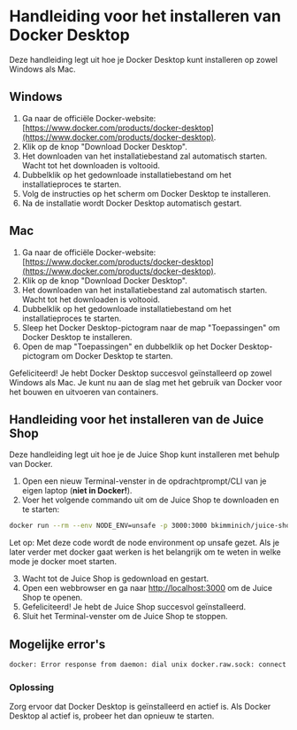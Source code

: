 # Handleiding voor het installeren van Docker Desktop

Deze handleiding legt uit hoe je Docker Desktop kunt installeren op zowel Windows als Mac.

## Windows

1. Ga naar de officiële Docker-website: [https://www.docker.com/products/docker-desktop](https://www.docker.com/products/docker-desktop).
2. Klik op de knop "Download Docker Desktop".
3. Het downloaden van het installatiebestand zal automatisch starten. Wacht tot het downloaden is voltooid.
4. Dubbelklik op het gedownloade installatiebestand om het installatieproces te starten.
5. Volg de instructies op het scherm om Docker Desktop te installeren.
6. Na de installatie wordt Docker Desktop automatisch gestart.

## Mac

1. Ga naar de officiële Docker-website: [https://www.docker.com/products/docker-desktop](https://www.docker.com/products/docker-desktop).
2. Klik op de knop "Download Docker Desktop".
3. Het downloaden van het installatiebestand zal automatisch starten. Wacht tot het downloaden is voltooid.
4. Dubbelklik op het gedownloade installatiebestand om het installatieproces te starten.
5. Sleep het Docker Desktop-pictogram naar de map "Toepassingen" om Docker Desktop te installeren.
6. Open de map "Toepassingen" en dubbelklik op het Docker Desktop-pictogram om Docker Desktop te starten.

Gefeliciteerd! Je hebt Docker Desktop succesvol geïnstalleerd op zowel Windows als Mac. Je kunt nu aan de slag met het gebruik van Docker voor het bouwen en uitvoeren van containers.

## Handleiding voor het installeren van de Juice Shop

Deze handleiding legt uit hoe je de Juice Shop kunt installeren met behulp van Docker.

1. Open een nieuw Terminal-venster in de opdrachtprompt/CLI van je eigen laptop (**niet in Docker!**).
2. Voer het volgende commando uit om de Juice Shop te downloaden en te starten:

```bash
docker run --rm --env NODE_ENV=unsafe -p 3000:3000 bkimminich/juice-shop
```

Let op: Met deze code wordt de node environment op unsafe gezet. Als je later verder met docker gaat werken is het belangrijk om te weten in welke mode je docker moet starten.

3. Wacht tot de Juice Shop is gedownload en gestart.
4. Open een webbrowser en ga naar [http://localhost:3000](http://localhost:3000) om de Juice Shop te openen.
5. Gefeliciteerd! Je hebt de Juice Shop succesvol geïnstalleerd.
6. Sluit het Terminal-venster om de Juice Shop te stoppen.

## Mogelijke error's

```bash
docker: Error response from daemon: dial unix docker.raw.sock: connect: no such file or directory.
```

### Oplossing

Zorg ervoor dat Docker Desktop is geïnstalleerd en actief is. Als Docker Desktop al actief is, probeer het dan opnieuw te starten.
